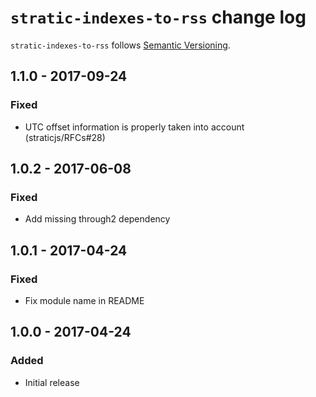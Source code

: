 # `stratic-indexes-to-rss` change log

`stratic-indexes-to-rss` follows [Semantic Versioning][1].

## 1.1.0 - 2017-09-24

### Fixed

* UTC offset information is properly taken into account (straticjs/RFCs#28)

## 1.0.2 - 2017-06-08

### Fixed

* Add missing through2 dependency

## 1.0.1 - 2017-04-24

### Fixed

* Fix module name in README

## 1.0.0 - 2017-04-24

### Added

* Initial release

 [1]: http://semver.org/
